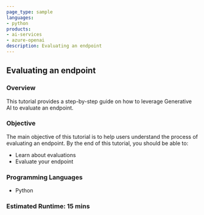 ```yaml
---
page_type: sample
languages:
- python
products:
- ai-services
- azure-openai
description: Evaluating an endpoint
---
```


## Evaluating an endpoint

### Overview

This tutorial provides a step-by-step guide on how to leverage Generative AI to evaluate an endpoint.

### Objective

The main objective of this tutorial is to help users understand the process of evaluating an endpoint. By the end of this tutorial, you should be able to:

 - Learn about evaluations
 - Evaluate your endpoint

### Programming Languages
 - Python

### Estimated Runtime: 15 mins